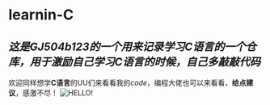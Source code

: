 # learnin-C
## _这是GJ504b123的一个用来记录学习C语言的一个仓库，用于激励自己学习C语言的时候，自己多敲敲代码_
欢迎同样想学**C语言**的UU们来看看我的*code*，编程大佬也可以来看看，**给点建议**，感激不尽！
![HELLO!]()
